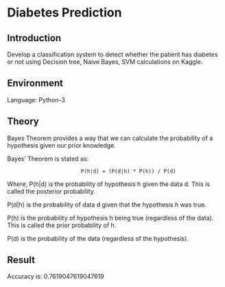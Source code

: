 
# Diabetes Prediction



## Introduction
 Develop a classification system to detect whether the patient has diabetes or not using Decision tree, Naive Bayes, SVM calculations on Kaggle.


## Environment
Language: Python-3


## Theory
Bayes Theorem provides a way that we can calculate the probability of a hypothesis given our prior knowledge.

Bayes’ Theorem is stated as:

                            P(h|d) = (P(d|h) * P(h)) / P(d)


Where,
P(h|d) is the probability of hypothesis h given the data d. This is called the posterior probability.

P(d|h) is the probability of data d given that the hypothesis h was true.

P(h) is the probability of hypothesis h being true (regardless of the data). This is called the prior probability of h.

P(d) is the probability of the data (regardless of the hypothesis).
## Result

Accuracy is:  0.7619047619047619
